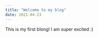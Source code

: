 ```yaml
---
title: "Welcome to my blog"
date: 2021-04-23
---
```


This is my first blong! I am super excited :)
